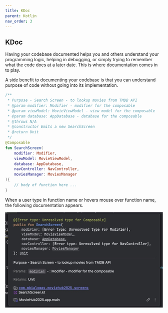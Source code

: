 ```yaml
---
title: KDoc
parent: Kotlin
nav_order: 3
---
```


## KDoc

Having your codebase documented helps you and others understand your 
programming logic, helping in debugging, or simply trying to remember what the code
does at a later date. This is where documentation comes in to play. 

A side benefit to documenting your codebase is that you can understand
purpose of code without going into its implementation. 

```kotlin
/**
 * Purpose - Search Screen - to lookup movies from TMDB API
 * @param modifier: Modifier - modifier for the composable
 * @param viewModel: MovieViewModel - view model for the composable
 * @param database: AppDatabase - database for the composable
 * @throws N/A
 * @constructor Emits a new SearchScreen
 * @return Unit
 */
@Composable
fun SearchScreen(
    modifier: Modifier,
    viewModel: MovieViewModel,
    database: AppDatabase,
    navController: NavController,
    moviesManager: MoviesManager
){
    // body of function here ...
}
```

When a user type in function name or hovers mouse over function name, the following documentation appears.

![JDoc documentation](img/jdoc.jpg)